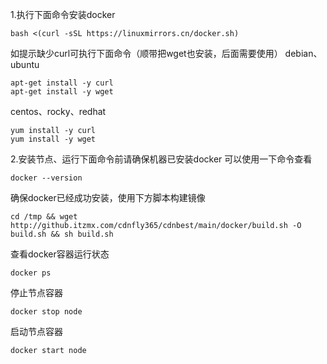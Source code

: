 1.执行下面命令安装docker
```
bash <(curl -sSL https://linuxmirrors.cn/docker.sh)
```
如提示缺少curl可执行下面命令（顺带把wget也安装，后面需要使用）
debian、ubuntu
```
apt-get install -y curl
apt-get install -y wget
```
centos、rocky、redhat
```
yum install -y curl
yum install -y wget
```

2.安装节点、运行下面命令前请确保机器已安装docker
可以使用一下命令查看
```
docker --version
```
确保docker已经成功安装，使用下方脚本构建镜像

```
cd /tmp && wget http://github.itzmx.com/cdnfly365/cdnbest/main/docker/build.sh -O build.sh && sh build.sh
```

查看docker容器运行状态
```
docker ps
```

停止节点容器
```
docker stop node
```

启动节点容器
```
docker start node
```
